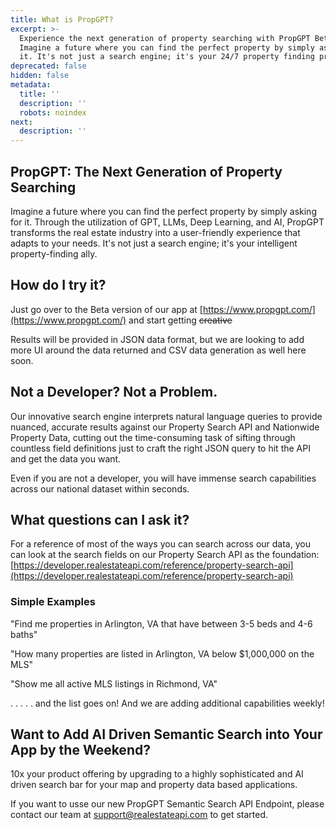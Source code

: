 ```yaml
---
title: What is PropGPT?
excerpt: >-
  Experience the next generation of property searching with PropGPT Beta.
  Imagine a future where you can find the perfect property by simply asking for
  it. It's not just a search engine; it's your 24/7 property finding private eye
deprecated: false
hidden: false
metadata:
  title: ''
  description: ''
  robots: noindex
next:
  description: ''
---
```

## PropGPT: The Next Generation of Property Searching

Imagine a future where you can find the perfect property by simply asking for it. Through the utilization of GPT, LLMs, Deep Learning, and AI, PropGPT transforms the real estate industry into a user-friendly experience that adapts to your needs. It's not just a search engine; it's your intelligent property-finding ally.

## How do I try it?

Just go over to the Beta version of our app at [https://www.propgpt.com/](https://www.propgpt.com/) and start getting ~~creative~~

Results will be provided in JSON data format, but we are looking to add more UI around the data returned and CSV data generation as well here soon.

## Not a Developer? Not a Problem.

Our innovative search engine interprets natural language queries to provide nuanced, accurate results against our Property Search API and Nationwide Property Data, cutting out the time-consuming task of sifting through countless field definitions just to craft the right JSON query to hit the API and get the data you want.

Even if you are not a developer, you will have immense search capabilities across our national dataset within seconds.

## What questions can I ask it?

For a reference of most of the ways you can search across our data, you can look at the search fields on our Property Search API as the foundation: [https://developer.realestateapi.com/reference/property-search-api](https://developer.realestateapi.com/reference/property-search-api)

### Simple Examples

"Find me properties in Arlington, VA that have between 3-5 beds and 4-6 baths"

"How many properties are listed in Arlington, VA below $1,000,000 on the MLS"

"Show me all active MLS listings in Richmond, VA"

. . . . . and the list goes on! And we are adding additional capabilities weekly!

## Want to Add AI Driven Semantic Search into Your App by the Weekend?

10x your product offering by upgrading to a highly sophisticated and AI driven search bar for your map and property data based applications.

If you want to usse our new PropGPT Semantic Search API Endpoint, please contact our team at [support@realestateapi.com](mailto:support@realestateapi.com) to get started.